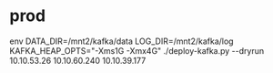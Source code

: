# prod

env DATA_DIR=/mnt2/kafka/data LOG_DIR=/mnt2/kafka/log KAFKA_HEAP_OPTS="-Xms1G -Xmx4G" ./deploy-kafka.py --dryrun 10.10.53.26 10.10.60.240 10.10.39.177

